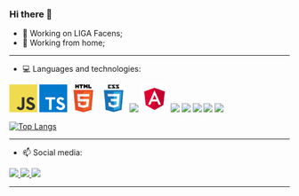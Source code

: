 ### Hi there 👋

- 🔭 Working on LIGA Facens;
- 🌱 Working from home;

----

- 💻 Languages and technologies:

<p float="left">
	<img height="50" style="pointer-events: none" src="https://raw.githubusercontent.com/github/explore/80688e429a7d4ef2fca1e82350fe8e3517d3494d/topics/javascript/javascript.png">
	<img height="50" style="pointer-events: none" src="https://raw.githubusercontent.com/github/explore/80688e429a7d4ef2fca1e82350fe8e3517d3494d/topics/typescript/typescript.png">
    <img height="50" style="pointer-events: none" src="https://raw.githubusercontent.com/github/explore/80688e429a7d4ef2fca1e82350fe8e3517d3494d/topics/html/html.png">
	<img height="50" style="pointer-events: none" src="https://raw.githubusercontent.com/github/explore/80688e429a7d4ef2fca1e82350fe8e3517d3494d/topics/css/css.png">
    <img height="50" src="https://d33wubrfki0l68.cloudfront.net/e937e774cbbe23635999615ad5d7732decad182a/26072/logo-small.ede75a6b.svg">
    <img height="50" src="https://raw.githubusercontent.com/github/explore/80688e429a7d4ef2fca1e82350fe8e3517d3494d/topics/angular/angular.png">
	<img height="50" style="pointer-events: none" src="https://www.alura.com.br/artigos/assets/formacao-linguagem-c-plus-plus/img-01.png">
	<img height="50" style="pointer-events: none" src="https://storage.googleapis.com/hcode.com.br/courses/65/logo_svg5fd776bc276da.svg">
    <img height="50" style="pointer-events: none" src="https://upload.wikimedia.org/wikipedia/commons/thumb/a/a7/React-icon.svg/1200px-React-icon.svg.png">
    <img height="50" src="https://styled-components.com/logo.png">    
    <img height="50" style="pointer-events: none" src="https://cdn-icons-png.flaticon.com/512/226/226777.png">
</p>

[![Top Langs](https://github-readme-stats.vercel.app/api/top-langs/?username=5antia60&layout=compact&theme=tokyonight)](https://github.com/anuraghazra/github-readme-stats)

----

- 📫 Social media:

<a target="_blank" href="https://www.linkedin.com/in/5antiag0/">
  <img height="35" src="https://cdn-icons-png.flaticon.com/512/145/145807.png">
</a>
<a target="_blank" href="https://www.instagram.com/ogsantiag0/">
  <img height="35" src="https://cdn-icons-png.flaticon.com/512/174/174855.png">
</a>
<a target="_blank" href="https://pt.stackoverflow.com/users/246843/5antia60">
  <img height="35" src="https://cdn-icons-png.flaticon.com/512/2111/2111628.png">
</a>
</br>

----
